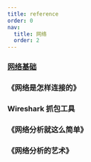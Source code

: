 ```yaml
---
title: reference
order: 0
nav:
  title: 网络
  order: 2
---
```


### [网络基础](http://www.study-area.org/network/networkfr1.htm)

### 《网络是怎样连接的》

### Wireshark 抓包工具

### 《网络分析就这么简单》

### 《网络分析的艺术》
